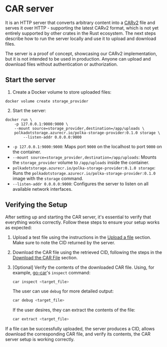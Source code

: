 # CAR server

It is an HTTP server that converts arbitrary content into a [CARv2](https://ipld.io/specs/transport/car/carv2/) file and serves it over HTTP - supporting the latest CARv2 format,
which is not yet entirely supported by other crates in the Rust ecosystem.
The next steps describe how to run the server locally and use it to upload and download files.

<div class="warning">
The server is a proof of concept, showcasing our CARv2 implementation, but it is not intended to be used in production.
Anyone can upload and download files without authentication or authorization.
</div>

## Start the server

1. Create a Docker volume to store uploaded files:

`docker volume create storage_provider`

2. Start the server:

```
docker run \
    -p 127.0.0.1:9000:9000 \
    --mount source=storage_provider,destination=/app/uploads \
    polkadotstorage.azurecr.io/polka-storage-provider:0.1.0 storage \
        --listen-addr 0.0.0.0:9000
```

- `-p 127.0.0.1:9000:9000`: Maps port `9000` on the localhost to port `9000` on the container.
- `--mount source=storage_provider,destination=/app/uploads`: Mounts the `storage_provider` volume to `/app/uploads` inside the container.
- `polkadotstorage.azurecr.io/polka-storage-provider:0.1.0 storage`: Runs the `polkadotstorage.azurecr.io/polka-storage-provider:0.1.0` image with the `storage` command.
- `--listen-addr 0.0.0.0:9000`: Configures the server to listen on all available network interfaces.

## Verifying the Setup

After setting up and starting the CAR server, it's essential to verify that everything works correctly.
Follow these steps to ensure your setup works as expected:

1. Upload a test file using the instructions in the [Upload a file](../storage-provider-cli/storage.md#upload-a-file) section. Make sure to note the CID returned by the server.

2. Download the CAR file using the retrieved CID, following the steps in the [Download the CAR File](../storage-provider-cli/storage.md#download-the-car-file) section.

3. \[Optional\] Verify the contents of the downloaded CAR file. Using, for example, [go-car](https://github.com/ipld/go-car/tree/master/cmd/car#install)'s `inspect` command:

   ```bash
   car inspect <target_file>
   ```

   The user can use `debug` for more detailed output:

   ```bash
   car debug <target_file>
   ```

   If the user desires, they can extract the contents of the file:

   ```bash
   car extract <target_file>
   ```

If a file can be successfully uploaded, the server produces a CID, allows download the corresponding CAR file, and verify its contents, the CAR server setup is working correctly.
